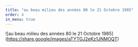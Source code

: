 ```yaml
---
title: "au beau milieu des années 80 le 21 Octobre 1985"
order: 4
in_menu: true
---
```

![au beau milieu des années 80 le 21 Octobre 1985]
(https://share.google/images/aTYTGJ2eKz1JNMOQT) 